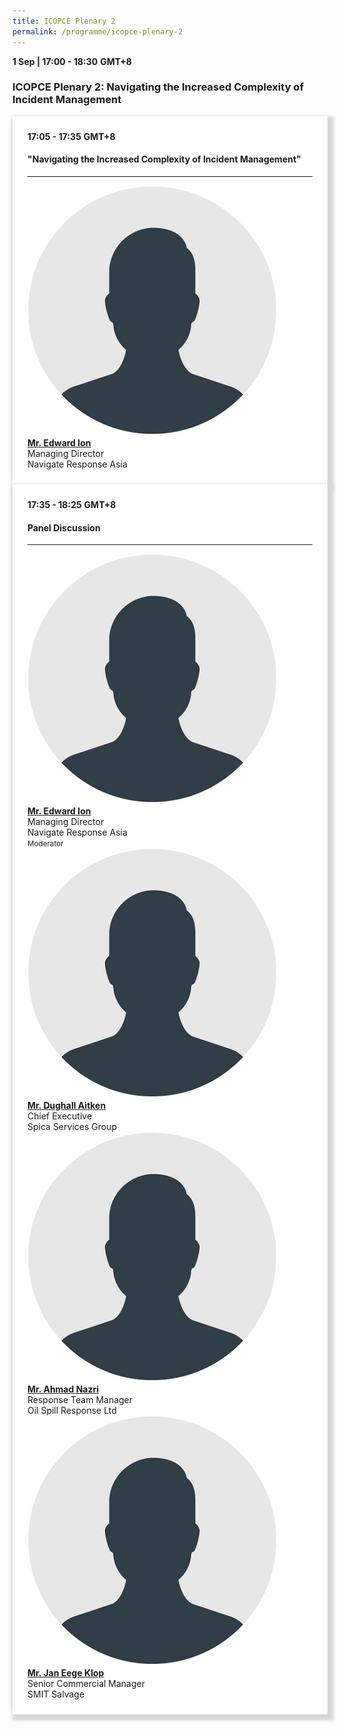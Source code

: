 ```yaml
---
title: ICOPCE Plenary 2
permalink: /programme/icopce-plenary-2
---
```

<div>
  <b>1 Sep | 17:00 - 18:30</b>&nbsp;<b>GMT+8</b>
  <h3>ICOPCE Plenary 2: Navigating the Increased Complexity of Incident Management</h3>
</div>
<section>
  <div class="bp-container is-fluid">
    <div class="row">
      <div class="col is-full"> 
        <div class="row">
          <div class="col is-12">
            <div class="border bg-light h-100 position-relative">
              <div class="p-4">
                <div class="programme-time"><b>17:05 - 17:35</b>&nbsp;<b>GMT+8</b></div>
                <h4 class="programme-title">"Navigating the Increased Complexity of Incident Management"</h4> 
                <div class="programme-description readmore">
                </div>
                <hr class="my-3 border-primary">
                <div class="speakers px-2">
                  <div class="row">
                    <div class="col is-6 prog-speaker">
                      <div class="row">
                        <div class="col is-4">
                          <img src="images/speakers/Speaker_Silhouette2.jpg" alt="Mr. Edward Ion" class="speaker-image mb-4">
                        </div>
                        <div class="col is-8">
                          <div class="speaker-name text-ellipsis">
                            <a href="speakers/Mr-Edward-Ion" class="speaker-name text-ellipsis" rel="noopener"><b>Mr. Edward Ion</b></a>
                          </div>
                          <div class="text-ellipsis speaker-position">
                            Managing Director                
                          </div>
                          <div class="text-ellipsis speaker-company">
                            Navigate Response Asia               
                          </div>
                        </div>
                      </div>
                    </div>
                  </div>
                </div>
              </div>
            </div>
          </div>
        </div>
      </div>
    </div>
  </div>
</section>
<section>
  <div class="bp-container is-fluid">
    <div class="row">
      <div class="col is-full"> 
        <div class="row">
          <div class="col is-12">
            <div class="border bg-light h-100 position-relative">
              <div class="p-4">
                <div class="programme-time"><b>17:35 - 18:25</b>&nbsp;<b>GMT+8</b></div>
                <h4 class="programme-title">Panel Discussion</h4>
                <div class="programme-description readmore">
                </div>
                <hr class="my-3 border-primary">
                <div class="speakers px-2">
                  <div class="row">
                    <div class="col is-6 prog-speaker">
                      <div class="row">
                        <div class="col is-4">
                          <img src="images/speakers/Speaker_Silhouette2.jpg" alt="Mr. Edward Ion" class="speaker-image mb-4">
                        </div>
                        <div class="col is-8">
                          <div class="speaker-name text-ellipsis">
                            <a href="speakers/Mr-Edward-Ion" class="speaker-name text-ellipsis" rel="noopener"><b>Mr. Edward Ion</b></a>
                          </div>
                          <div class="text-ellipsis speaker-position">
                            Managing Director                
                          </div>
                          <div class="text-ellipsis speaker-company">
                            Navigate Response Asia     </div>
                          <div class="speaker-role text-ellipsis text-muted">
                            <small>Moderator</small>
                          </div>
                        </div>
                      </div>
                    </div>
                    <div class="col is-6 prog-speaker">
                    </div>
                  </div>
                  <div class="row">
                    <div class="col is-6 prog-speaker">
                      <div class="row">
                        <div class="col is-4">
                          <img src="images/speakers/Speaker_Silhouette2.jpg" alt="Mr. Dughall Aitken" class="speaker-image mb-4">
                        </div>
                        <div class="col is-8">
                          <div class="speaker-name text-ellipsis">
                            <a href="speakers/Mr-Dughall-Aitken" class="speaker-name text-ellipsis" rel="noopener"><b>Mr. Dughall Aitken</b></a>
                          </div>
                          <div class="text-ellipsis speaker-position">Chief Executive</div>
                          <div class="text-ellipsis speaker-company"> Spica Services Group</div>
                        </div>
                      </div>
                    </div>
                    <div class="col is-6 prog-speaker">
                      <div class="row">
                        <div class="col is-4">
                          <img src="images/speakers/Speaker_Silhouette2.jpg" alt="Mr. Ahmad Nazri" class="speaker-image mb-4">
                        </div>
                        <div class="col is-8">
                          <div class="speaker-name text-ellipsis">
                            <a href="speakers/Mr-Ahmad-Nazri" class="speaker-name text-ellipsis" rel="noopener"><b>Mr. Ahmad Nazri</b></a>
                          </div>
                          <div class="text-ellipsis speaker-position">
                            Response Team Manager                 
                          </div>
                          <div class="text-ellipsis speaker-company">
                            Oil Spill Response Ltd</div>
                        </div>
                      </div>
                    </div>
                  </div>
                  <div class="row">
                    <div class="col is-6 prog-speaker">
                      <div class="row">
                        <div class="col is-4">
                          <img src="images/speakers/Speaker_Silhouette2.jpg" alt="Mr. Jan Eege Klop" class="speaker-image mb-4">
                        </div>
                        <div class="col is-8">
                          <div class="speaker-name text-ellipsis">
                            <a href="speakers/Mr-Jan-Eege-Klop" class="speaker-name text-ellipsis" rel="noopener"><b>Mr. Jan Eege Klop</b></a>
                          </div>
                          <div class="text-ellipsis speaker-position">
                            Senior Commercial Manager                 
                          </div>
                          <div class="text-ellipsis speaker-company">
                           SMIT Salvage
                          </div>
                        </div>
                      </div>
                    </div>
                    <div class="col is-6 prog-speaker">
                  </div>
                </div>
              </div>
            </div>
          </div>
        </div>
      </div>
    </div>
  </div>
</section>

<style type="text/css"> 
    .is-left{
      text-align: left;
    }
    .content h4{
      font-weight: 500; 
      color: #337B9A !important;
      margin-top: 1rem;
    }
    .bg-light {
      background-color: #fff !important;
      box-shadow: 5px 5px 5px 5px rgb(215 215 215), -5px 0 6px -4px rgb(215 215 215);
    }
    .p-4 {
      padding: 1.5rem!important;
    }
  .content a {text-decoration:none;}
	.content h3 { margin-top: 1rem;}
</style>